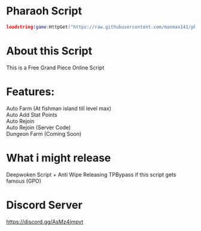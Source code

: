 # Pharaoh Script

```lua
loadstring(game:HttpGet("https://raw.githubusercontent.com/manmax141/pharaoh/main/main", true))()
```

# About this Script
This is a Free Grand Piece Online Script

# Features:
Auto Farm (At fishman island till level max)<br />
Auto Add Stat Points<br />
Auto Rejoin<br />
Auto Rejoin (Server Code)<br />
Dungeon Farm (Coming Soon)<br />

# What i might release
Deepwoken Script + Anti Wipe
Releasing TPBypass if this script gets famous (GPO)

# Discord Server
https://discord.gg/AsMz4jmpvt
